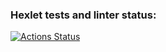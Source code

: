 ### Hexlet tests and linter status:
[![Actions Status](https://github.com/SmokieEyes/frontend-project-46/workflows/hexlet-check/badge.svg)](https://github.com/SmokieEyes/frontend-project-46/actions)